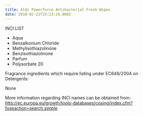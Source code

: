 ```yaml
---
title: Aldi Powerforce Antibacterial Fresh Wipes
date: 2018-02-22T15:23:24.000Z
---
```

INCI LIST

* Aqua
* Benzalkonium Chloride
* Methylisothiazolinone
* Benzisothiazolinone
* Parfum
* Polysorbate 20

Fragrance ingredients which require listing under EC648/2004 on Detergents:

None

More information regarding INCI names can be obtained from: http://ec.europa.eu/growth/tools-databases/cosing/index.cfm?fuseaction=search.simple
